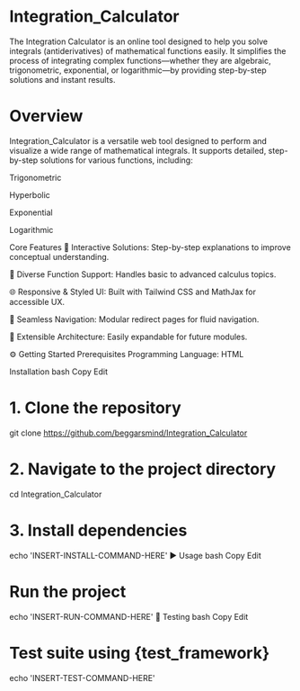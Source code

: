 # Integration_Calculator
The Integration Calculator is an online tool designed to help you solve integrals (antiderivatives) of mathematical functions easily. It simplifies the process of integrating complex functions—whether they are algebraic, trigonometric, exponential, or logarithmic—by providing step-by-step solutions and instant results.

# Overview
Integration_Calculator is a versatile web tool designed to perform and visualize a wide range of mathematical integrals. It supports detailed, step-by-step solutions for various functions, including:

Trigonometric

Hyperbolic

Exponential

Logarithmic

Core Features
🧩 Interactive Solutions: Step-by-step explanations to improve conceptual understanding.

🎯 Diverse Function Support: Handles basic to advanced calculus topics.

🌐 Responsive & Styled UI: Built with Tailwind CSS and MathJax for accessible UX.

🔄 Seamless Navigation: Modular redirect pages for fluid navigation.

🚀 Extensible Architecture: Easily expandable for future modules.

⚙️ Getting Started
Prerequisites
Programming Language: HTML

Installation
bash
Copy
Edit
# 1. Clone the repository
git clone https://github.com/beggarsmind/Integration_Calculator

# 2. Navigate to the project directory
cd Integration_Calculator

# 3. Install dependencies
echo 'INSERT-INSTALL-COMMAND-HERE'
▶️ Usage
bash
Copy
Edit
# Run the project
echo 'INSERT-RUN-COMMAND-HERE'
🧪 Testing
bash
Copy
Edit
# Test suite using {test_framework}
echo 'INSERT-TEST-COMMAND-HERE'
